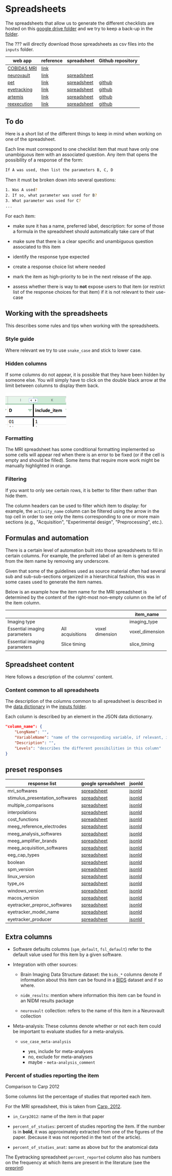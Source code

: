 # Spreadsheets

The spreadsheets that allow us to generate the different checklists are hosted
on this
[google drive folder](https://drive.google.com/drive/folders/1wg5k-6pSB3mQm_a30abX6qb-lzTn_S-Y?usp=sharing)
and we try to keep a back-up in the
[folder](https://github.com/Remi-Gau/eCobidas/tree/main/inputs).

The
??? will directly download those spreadsheets as csv files into the
`inputs` folder.

<!-- generate the table below using python/app_list_table.py -->

| web app                                                                                                                                                                         | reference                                                             | spreadsheet                                                                                                                       | Github repository                                        |
| ------------------------------------------------------------------------------------------------------------------------------------------------------------------------------- | --------------------------------------------------------------------- | --------------------------------------------------------------------------------------------------------------------------------- | -------------------------------------------------------- |
| [COBIDAS MRI](https://ohbm.github.io/eCOBIDAS/#/)                                                                                                                               | [link](http://www.humanbrainmapping.org/files/2016/COBIDASreport.pdf) |                                                                                                                                   |                                                          |
| [neurovault](https://www.repronim.org/reproschema-ui/#/?url=https://raw.githubusercontent.com/ohbm/cobidas_schema/master/schemas/neurovault/protocols/neurovault_schema.jsonld) | [link](https://doi.org/10.3389/fninf.2015.00008)                      | [spreadsheet](https://docs.google.com/spreadsheets/d/1arizMF2GnaiXz9txY5tzTU7uoA0_ENE17W5wDeUPpu0/edit?usp=sharing)               |                                                          |
| [pet](https://remi-gau.github.io/cobidas-PET/#/)                                                                                                                                | [link](https://doi.org/10.1177/0271678X20905433)                      | [spreadsheet](https://docs.google.com/spreadsheets/d/1HS-1KOP8nE7C3MHiyRmQ6hd823cBZnCRVq0UryXvDc8/edit?usp=sharing)               | [github](https://github.com/Remi-Gau/cobidas-PET)        |
| [eyetracking](https://remi-gau.github.io/cobidas-eyetracker/#/)                                                                                                                 | [link](https://psyarxiv.com/f6qcy/)                                   | [spreadsheet](https://docs.google.com/spreadsheets/d/1aQZINzS24oYDgu6PZ8djqZQZ2s2eNs2xP6kyzHokU8o/edit?usp=sharing)               | [github](https://github.com/Remi-Gau/cobidas-eyetracker) |
| [artemis](https://remi-gau.github.io/artemis_checklist/#/)                                                                                                                      | [link](https://osf.io/pvrn6/)                                         | [spreadsheet](https://docs.google.com/spreadsheets/d/1dlUt8_bHsM5mERFJkVLTVWanSlms6Ba8Wos38Dhmhfo/edit?ts=60c9d280#gid=759849853) | [github](https://github.com/Remi-Gau/artemis_checklist)  |
| [reexecution](https://remi-gau.github.io/cobidas_reexecute/#/)                                                                                                                  | [link](https://doi.org/10.12688/f1000research.25306.2)                | [spreadsheet](https://docs.google.com/spreadsheets/d/1M9H7Bkti4OEVrYETajLbpbwY0T-QqSkpRUiwTz6-5Vc/edit?usp=sharing)               | [github](https://github.com/Remi-Gau/cobidas_reexecute)  |

## To do

Here is a short list of the different things to keep in mind when working on one
of the spreadsheet.

Each line must correspond to one checklist item that must have only one
unambiguous item with an associated question. Any item that opens the
possibility of a response of the form:

```bash
If A was used, then list the parameters B, C, D
```

Then it must be broken down into several questions:

```bash
1. Was A used?
2. If so, what parameter was used for B?
3. What parameter was used for C?
...
```

For each item:

-   make sure it has a name, preferred label, description: for some of those a
    formula in the spreadsheet should automatically take care of that

-   make sure that there is a clear specific and unambiguous question associated
    to this item

-   identify the response type expected

-   create a response choice list where needed

-   mark the item as high-priority to be in the next release of the app.

-   assess whether there is way to **not** expose users to that item (or
    restrict list of the response choices for that item) if it is not relevant
    to their use-case

<!-- TODO add examples -->

## Working with the spreadsheets

This describes some rules and tips when working with the spreadsheets.

### Style guide

Where relevant we try to use `snake_case` and stick to lower case.

### Hidden columns

If some columns do not appear, it is possible that they have been hidden by
someone else. You will simply have to click on the double black arrow at the
limit between columns to display them back.

![](./img/show_hidden_columns.png)

### Formatting

The MRI spreadsheet has some conditional formatting implemented so some cells
will appear red when there is an error to be fixed (or if the cell is empty and
should be filled). Some items that require more work might be manually
highlighted in orange.

### Filtering

If you want to only see certain rows, it is better to filter them rather than
hide them.

The column headers can be used to filter which item to display: for example, the
`activity_name` column can be filtered using the arrow in the top cell in order
to see only the items corresponding to one or more main sections (e.g.,
"Acquisition", "Experimental design", "Preprocessing", etc.).

## Formulas and automation

There is a certain level of automation built into those spreadsheets to fill in
certain columns. For example, the preferred label of an item is generated from
the item name by removing any underscore.

Given that some of the guidelines used as source material often had several sub
and sub-sub-sections organized in a hierarchical fashion, this was in some cases
used to generate the item names.

Below is an example how the item name for the MRI spreadsheet is determined by
the content of the right-most non-empty column on the lef of the item column.

|                              |                  |                 | item_name       |
| ---------------------------- | ---------------- | --------------- | --------------- |
| Imaging type                 |                  |                 | imaging_type    |
| Essential imaging parameters | All acquisitions | voxel dimension | voxel_dimension |
| Essential imaging parameters | Slice timing     |                 | slice_timing    |

## Spreadsheet content

Here follows a description of the columns' content.

### Content common to all spreadsheets

The description of the columns common to all spreadsheet is described in the
[data dictionary](https://github.com/Remi-Gau/eCobidas/tree/main/ecobidas/inputs/data-dictionary.json)
in the
[inputs folder](https://github.com/Remi-Gau/eCobidas/tree/main/inputs/).

Each column is described by an element in the JSON data dictionarry.

```JSON
"column_name": {
    "LongName": "",
    "VariableName": "name of the corresponding variable, if relevant, in the conversion scripts",
    "Description": "",
    "Levels": "describes the different possibilities in this column"
}
```

<!-- TODO automatically generate this section with data dictionaries of the spreadsheets -->

## preset responses

<!-- generate the table below using python/app_list_table.py -->

| response list                   | google spreadsheet                                                                                                  | jsonld                                                                                                               |
| ------------------------------- | ------------------------------------------------------------------------------------------------------------------- | -------------------------------------------------------------------------------------------------------------------- |
| mri_softwares                   | [spreadsheet](https://docs.google.com/spreadsheets/d/1TT38bvZimEnfBdp4O0i2_YEnUk9J60QXAJykGSxJsjI/edit?usp=sharing) | [jsonld](https://github.com/ohbm/cobidas_schema/blob/master/response_options/mri_softwares.jsonld)                   |
| stimulus_presentation_softwares | [spreadsheet](https://docs.google.com/spreadsheets/d/1Gal7vMIJk4EOa1XrKgioLyfAvQJKQQDSw3YlEAeCecA/edit?usp=sharing) | [jsonld](https://github.com/ohbm/cobidas_schema/blob/master/response_options/stimulus_presentation_softwares.jsonld) |
| multiple_comparisons            | [spreadsheet](https://docs.google.com/spreadsheets/d/19-030DcknqEL-aSYhG-BwosMGQo_WMvyiveita5wLv8/edit?usp=sharing) | [jsonld](https://github.com/ohbm/cobidas_schema/blob/master/response_options/multiple_comparisons.jsonld)            |
| interpolations                  | [spreadsheet](https://docs.google.com/spreadsheets/d/1aN4HzzZLcc_IywvuXqOzlqApl7v2NBGcHSjUTmEWlEo/edit?usp=sharing) | [jsonld](https://github.com/ohbm/cobidas_schema/blob/master/response_options/interpolations.jsonld)                  |
| cost_functions                  | [spreadsheet](https://docs.google.com/spreadsheets/d/1MWyPZ_EpaJ8qxQJOH5Zmnibl0npcewHtDIH5Yfgtx-c/edit?usp=sharing) | [jsonld](https://github.com/ohbm/cobidas_schema/blob/master/response_options/cost_functions.jsonld)                  |
| meeg_reference_electrodes       | [spreadsheet](https://docs.google.com/spreadsheets/d/11GXVYHfqMOCnU7jeBR0MZQbUU1rUh2Jf8DSRAEAPsV0/edit?usp=sharing) | [jsonld](https://github.com/ohbm/cobidas_schema/blob/master/response_options/meeg_reference_electrodes.jsonld)       |
| meeg_analysis_softwares         | [spreadsheet](https://docs.google.com/spreadsheets/d/1HIZddFerYChctkUANE7AAoQXVA8B_1rKnjXpw3XkS6Q/edit?usp=sharing) | [jsonld](https://github.com/ohbm/cobidas_schema/blob/master/response_options/meeg_analysis_softwares.jsonld)         |
| meeg_amplifier_brands           | [spreadsheet](https://docs.google.com/spreadsheets/d/1fIw2DLSCBpNQ0WnGmbbV1G7L5bywXkNCTNP_UFroNe0/edit?usp=sharing) | [jsonld](https://github.com/ohbm/cobidas_schema/blob/master/response_options/meeg_amplifier_brands.jsonld)           |
| meeg_acquisition_softwares      | [spreadsheet](https://docs.google.com/spreadsheets/d/10qiox_kb-F0RjF1vfd1B8dyZMF7kF9UoMBHrfW-IqLA/edit?usp=sharing) | [jsonld](https://github.com/ohbm/cobidas_schema/blob/master/response_options/meeg_acquisition_softwares.jsonld)      |
| eeg_cap_types                   | [spreadsheet](https://docs.google.com/spreadsheets/d/1Wy6Vts1ruSFqLZ4Ftfuq2vP4rASfZBe1RCzjHECVRL0/edit?usp=sharing) | [jsonld](https://github.com/ohbm/cobidas_schema/blob/master/response_options/eeg_cap_types.jsonld)                   |
| boolean                         | [spreadsheet](https://docs.google.com/spreadsheets/d/1l8_89p6zCrku7ETqThXZvpy6BvIwnFhPfNRIXn1bmcU/edit?usp=sharing) | [jsonld](https://github.com/ohbm/cobidas_schema/blob/master/response_options/boolean.jsonld)                         |
| spm_version                     | [spreadsheet](https://docs.google.com/spreadsheets/d/1ZfxJdQ-a9Y-hoY37jZN8stPHjQmyHxQKM3wEhv8MqAo/edit?usp=sharing) | [jsonld](https://github.com/ohbm/cobidas_schema/blob/master/response_options/spm_version.jsonld)                     |
| linux_version                   | [spreadsheet](https://docs.google.com/spreadsheets/d/1UQhId75_vEBfsJOtoZK2caeiJCCWuxWwJtUxcdNa8pg/edit?usp=sharing) | [jsonld](https://github.com/ohbm/cobidas_schema/blob/master/response_options/linux_version.jsonld)                   |
| type_os                         | [spreadsheet](https://docs.google.com/spreadsheets/d/1tPBQArrw_vXPvR2JKURmCrW4Ldbi2Yta83QAyyqHdfs/edit?usp=sharing) | [jsonld](https://github.com/ohbm/cobidas_schema/blob/master/response_options/operating_systems.jsonld)               |
| windows_version                 | [spreadsheet](https://docs.google.com/spreadsheets/d/1wGN4pP4tojxxqH3baEa6DbDaGjRgjebu-SuLYMhRzmw/edit?usp=sharing) | [jsonld](https://github.com/ohbm/cobidas_schema/blob/master/response_options/windows_version.jsonld)                 |
| macos_version                   | [spreadsheet](https://docs.google.com/spreadsheets/d/1fLyrEbnxj4Y-XWOfvTcaJuZNxDOHGh_nEJ1vXJdJS9E/edit?usp=sharing) | [jsonld](https://github.com/ohbm/cobidas_schema/blob/master/response_options/macos_version.jsonld)                   |
| eyetracker_preproc_softwares    | [spreadsheet](https://docs.google.com/spreadsheets/d/1MrDCAoQvDbKr59LT1_lJB8SnXMhxJnRDATLXciA4Jys/edit?usp=sharing) | [jsonld](https://github.com/ohbm/cobidas_schema/blob/master/response_options/eyetracker_preproc_softwares.jsonld)    |
| eyetracker_model_name           | [spreadsheet](https://docs.google.com/spreadsheets/d/14Zo4ltjKOyiJ9wUd5ZybMt6MnEryMc23KAb7sspT0Ko/edit?usp=sharing) | [jsonld](https://github.com/ohbm/cobidas_schema/blob/master/response_options/eyetracker_model_name.jsonld)           |
| eyetracker_producer             | [spreadsheet](https://docs.google.com/spreadsheets/d/1SxM0c3QgRprfPM8KL8SBRaUGCGKzRKFG4apZ2NwcpqM/edit?usp=sharing) | [jsonld](https://github.com/ohbm/cobidas_schema/blob/master/response_options/eyetracker_producer.jsonld)             |

## Extra columns

-   Software defaults columns (`spm_default`, `fsl_default`) refer to the
    default value used for this item by a given software.

-   Integration with other sources:

    -   Brain Imaging Data Structure dataset: the `bids_*` columns denote if
        information about this item can be found in a
        [BIDS](http://bids.neuroimaging.io/) dataset and if so where.

    -   `nidm_results`: mention where information this item can be found in an
        NIDM results package

    -   `neurovault` collection: refers to the name of this item in a Neurovault
        collection

-   Meta-analysis: These columns denote whether or not each item could be
    important to evaluate studies for a meta-analysis.

    -   `use_case_meta-analysis`

        -   yes, include for meta-analyses
        -   no, exclude for meta-analyses
        -   maybe - `meta-analysis_comment`

### Percent of studies reporting the item

Comparison to Carp 2012

Some columns list the percentage of studies that reported each item.

For the MRI spreadsheet, this is taken from
[Carp, 2012](https://drive.google.com/file/d/1TBSxC52kXVERl9JmfbBPC7uCas4QN_vg/view?usp=sharing).

-   `in_Carp2012`: name of the item in that paper

-   `percent_of_studies`: percent of studies reporting the item. If the number
    is in **bold**, it was approximately extracted from one of the figures of
    the paper. (because it was not reported in the text of the article).

-   `percent_of_studies_anat`: same as above but for the anatomical data

The Eyetracking spreadsheet `percent_reported` column also has numbers on the
frequency at which items are present in the literature (see the
[preprint](https://psyarxiv.com/f6qcy/))
